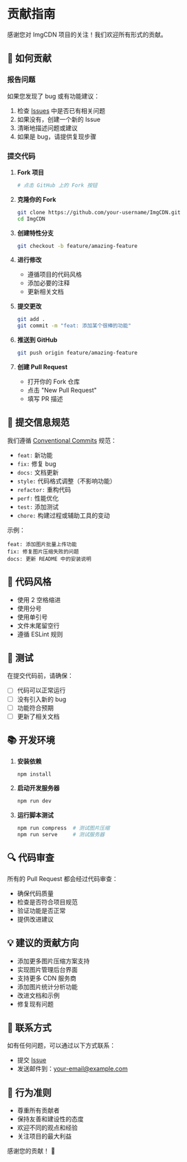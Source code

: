 # 贡献指南

感谢您对 ImgCDN 项目的关注！我们欢迎所有形式的贡献。

## 🤝 如何贡献

### 报告问题

如果您发现了 bug 或有功能建议：

1. 检查 [Issues](https://github.com/your-username/ImgCDN/issues) 中是否已有相关问题
2. 如果没有，创建一个新的 Issue
3. 清晰地描述问题或建议
4. 如果是 bug，请提供复现步骤

### 提交代码

1. **Fork 项目**
   ```bash
   # 点击 GitHub 上的 Fork 按钮
   ```

2. **克隆你的 Fork**
   ```bash
   git clone https://github.com/your-username/ImgCDN.git
   cd ImgCDN
   ```

3. **创建特性分支**
   ```bash
   git checkout -b feature/amazing-feature
   ```

4. **进行修改**
   - 遵循项目的代码风格
   - 添加必要的注释
   - 更新相关文档

5. **提交更改**
   ```bash
   git add .
   git commit -m "feat: 添加某个很棒的功能"
   ```

6. **推送到 GitHub**
   ```bash
   git push origin feature/amazing-feature
   ```

7. **创建 Pull Request**
   - 打开你的 Fork 仓库
   - 点击 "New Pull Request"
   - 填写 PR 描述

## 📝 提交信息规范

我们遵循 [Conventional Commits](https://www.conventionalcommits.org/) 规范：

- `feat:` 新功能
- `fix:` 修复 bug
- `docs:` 文档更新
- `style:` 代码格式调整（不影响功能）
- `refactor:` 重构代码
- `perf:` 性能优化
- `test:` 添加测试
- `chore:` 构建过程或辅助工具的变动

示例：
```
feat: 添加图片批量上传功能
fix: 修复图片压缩失败的问题
docs: 更新 README 中的安装说明
```

## 🎨 代码风格

- 使用 2 空格缩进
- 使用分号
- 使用单引号
- 文件末尾留空行
- 遵循 ESLint 规则

## 🧪 测试

在提交代码前，请确保：

- [ ] 代码可以正常运行
- [ ] 没有引入新的 bug
- [ ] 功能符合预期
- [ ] 更新了相关文档

## 📚 开发环境

1. **安装依赖**
   ```bash
   npm install
   ```

2. **启动开发服务器**
   ```bash
   npm run dev
   ```

3. **运行脚本测试**
   ```bash
   npm run compress  # 测试图片压缩
   npm run serve     # 测试服务器
   ```

## 🔍 代码审查

所有的 Pull Request 都会经过代码审查：

- 确保代码质量
- 检查是否符合项目规范
- 验证功能是否正常
- 提供改进建议

## 💡 建议的贡献方向

- 添加更多图片压缩方案支持
- 实现图片管理后台界面
- 支持更多 CDN 服务商
- 添加图片统计分析功能
- 改进文档和示例
- 修复现有问题

## 📧 联系方式

如有任何问题，可以通过以下方式联系：

- 提交 [Issue](https://github.com/your-username/ImgCDN/issues)
- 发送邮件到：your-email@example.com

## 📜 行为准则

- 尊重所有贡献者
- 保持友善和建设性的态度
- 欢迎不同的观点和经验
- 关注项目的最大利益

感谢您的贡献！ 🎉

